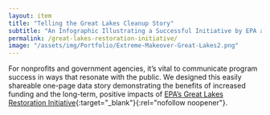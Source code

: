 ```yaml
---
layout: item
title: "Telling the Great Lakes Cleanup Story"
subtitle: "An Infographic Illustrating a Successful Initiative by EPA and Its Partners"
permalink: /great-lakes-restoration-initiative/
image: "/assets/img/Portfolio/Extreme-Makeover-Great-Lakes2.png"
---
```

For nonprofits and government agencies, it’s vital to communicate program success in ways that resonate with the public. We designed this easily shareable one-page data story demonstrating the benefits of increased funding and the long-term, positive impacts of [EPA’s Great Lakes Restoration Initiative](https://www.glri.us/){:target="_blank"}{:rel="nofollow noopener"}.
